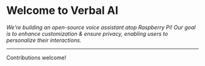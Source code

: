 # Welcome to Verbal AI

_We're building an open-source voice assistant atop Raspberry Pi! Our goal is to enhance customization & ensure privacy, enabling users to personalize their interactions._

***

Contributions welcome!

